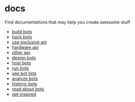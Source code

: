 # docs
Find documentations that may help you create awesome stuff

* <a href="https://github.com/BotcampBerlin/docs/blob/master/APIs/buildBots.md">build bots</a>
* <a href="https://github.com/BotcampBerlin/docs/blob/master/APIs/hackBots.md">hack bots</a>
* <a href="https://github.com/BotcampBerlin/docs/tree/master/APIs/exclusiveAPI">use exclusive api</a>
* <a href="https://github.com/BotcampBerlin/docs/blob/master/APIs/hardwareAPI.md">hardware api</a>
* <a href="https://github.com/BotcampBerlin/docs/blob/master/APIs/otherAPI.md">other api</a>
* <a href="https://github.com/BotcampBerlin/docs/blob/master/APIs/designbots.md">design bots</a>
* <a href="https://github.com/BotcampBerlin/docs/blob/master/APIs/hostbots.md">host bots</a>
* <a href="https://github.com/BotcampBerlin/docs/blob/master/APIs/runBots.md">run bots</a>
* <a href="https://github.com/BotcampBerlin/docs/blob/master/APIs/botLists.md">see bot lists</a>
* <a href="https://github.com/BotcampBerlin/docs/blob/master/APIs/analyzeBots.md">analyze bots</a>
* <a href="https://github.com/BotcampBerlin/docs/blob/master/APIs/historicBots.md">historic bots</a>
* <a href="https://github.com/BotcampBerlin/docs/blob/master/APIs/readBots.md">read about bots</a>
* <a href="https://github.com/BotcampBerlin/docs/blob/master/APIs/getInspired.md">get inspired</a>


